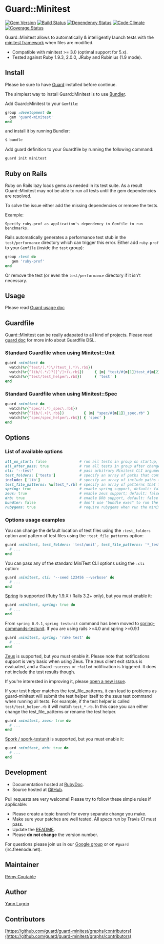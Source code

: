 # Guard::Minitest
[![Gem Version](https://badge.fury.io/rb/guard-minitest.png)](http://badge.fury.io/rb/guard-minitest) [![Build Status](https://travis-ci.org/guard/guard-minitest.png?branch=master)](https://travis-ci.org/guard/guard-minitest) [![Dependency Status](https://gemnasium.com/guard/guard-minitest.png)](https://gemnasium.com/guard/guard-minitest) [![Code Climate](https://codeclimate.com/github/guard/guard-minitest.png)](https://codeclimate.com/github/guard/guard-minitest) [![Coverage Status](https://coveralls.io/repos/guard/guard-minitest/badge.png?branch=master)](https://coveralls.io/r/guard/guard-minitest)

Guard::Minitest allows to automatically & intelligently launch tests with the
[minitest framework](https://github.com/seattlerb/minitest) when files are modified.

* Compatible with minitest >= 3.0 (optimal support for 5.x).
* Tested against Ruby 1.9.3, 2.0.0, JRuby and Rubinius (1.9 mode).

## Install

Please be sure to have [Guard](http://github.com/guard/guard) installed before continue.

The simplest way to install Guard::Minitest is to use [Bundler](http://gembundler.com/).

Add Guard::Minitest to your `Gemfile`:

```ruby
group :development do
  gem 'guard-minitest'
end
```

and install it by running Bundler:

```bash
$ bundle
```

Add guard definition to your Guardfile by running the following command:

```bash
guard init minitest
```

## Ruby on Rails

Ruby on Rails lazy loads gems as needed in its test suite.
As a result Guard::Minitest may not be able to run all tests until the gem dependencies are resolved.

To solve the issue either add the missing dependencies or remove the tests.

Example:

```
Specify ruby-prof as application's dependency in Gemfile to run benchmarks.
```

Rails automatically generates a performance test stub in the `test/performance` directory which can trigger this error.
Either add `ruby-prof` to your `Gemfile` (inside the `test` group):

```ruby
group :test do
   gem 'ruby-prof'
end
```

Or remove the test (or even the `test/performance` directory if it isn't necessary.

## Usage

Please read [Guard usage doc](http://github.com/guard/guard#readme)

## Guardfile

Guard::Minitest can be really adapated to all kind of projects.
Please read [guard doc](http://github.com/guard/guard#readme) for more info about Guardfile DSL.

### Standard Guardfile when using Minitest::Unit

```ruby
guard :minitest do
  watch(%r{^test/(.*)\/?test_(.*)\.rb$})
  watch(%r{^lib/(.*/)?([^/]+)\.rb$})     { |m| "test/#{m[1]}test_#{m[2]}.rb" }
  watch(%r{^test/test_helper\.rb$})      { 'test' }
end
```

### Standard Guardfile when using Minitest::Spec

```ruby
guard :minitest do
  watch(%r{^spec/(.*)_spec\.rb$})
  watch(%r{^lib/(.+)\.rb$})         { |m| "spec/#{m[1]}_spec.rb" }
  watch(%r{^spec/spec_helper\.rb$}) { 'spec' }
end
```

## Options

### List of available options

```ruby
all_on_start: false               # run all tests in group on startup, default: true
all_after_pass: true              # run all tests in group after changed specs pass, default: false
cli: '--test'                     # pass arbitrary Minitest CLI arguments, default: ''
test_folders: ['tests']           # specify an array of paths that contain test files, default: %w[test spec]
include: ['lib']                  # specify an array of include paths to the command that runs the tests
test_file_patterns: %w[test_*.rb] # specify an array of patterns that test files must match in order to be run, default: %w[*_test.rb test_*.rb *_spec.rb]
spring: true                      # enable spring support, default: false
zeus: true                        # enable zeus support; default: false
drb: true                         # enable DRb support, default: false
bundler: false                    # don't use "bundle exec" to run the minitest command, default: true
rubygems: true                    # require rubygems when run the minitest command (only if bundler is disabled), default: false
```

### Options usage examples

You can change the default location of test files using the `:test_folders` option and pattern of test files using the `:test_file_patterns` option:

```ruby
guard :minitest, test_folders: 'test/unit', test_file_patterns: '*_test.rb' do
  # ...
end
```

You can pass any of the standard MiniTest CLI options using the `:cli` option:

```ruby
guard :minitest, cli: '--seed 123456 --verbose' do
  # ...
end
```

[Spring](https://github.com/jonleighton/spring) is supported (Ruby 1.9.X / Rails 3.2+ only), but you must enable it:

```ruby
guard :minitest, spring: true do
  # ...
end
```

From `spring 0.9.1`, `spring testunit` command has been moved to [spring-commands-testunit](https://github.com/jonleighton/spring-commands-testunit). If you are using 
rails >=4.0 and spring >=0.9.1

```ruby
guard :minitest, spring: 'rake test' do
  # ...
end
```

[Zeus](https://github.com/burke/zeus) is supported, but you must enable it.
Please note that notifications support is very basic when using Zeus. The zeus client exit status is evaluated, and
a Guard `:success` or `:failed` notification is triggered. It does not include the test results though.

If you're interested in improving it, please
[open a new issue](https://github.com/guard/guard-minitest/issues/new).

If your test helper matches the test_file_patterns, it can lead to problems
as guard-minitest will submit the test helper itself to the zeus test
command when running all tests. For example, if the test helper is
called ``test/test_helper.rb`` it will match ``test_*.rb``. In this case you can
either change the test_file_patterns or rename the test helper.

```ruby
guard :minitest, zeus: true do
  # ...
end
```

[Spork / spork-testunit](https://github.com/sporkrb/spork-testunit) is supported, but you must enable it:

```ruby
guard :minitest, drb: true do
  # ...
end
```

## Development

* Documentation hosted at [RubyDoc](http://rubydoc.info/github/guard/guard-minitest/master/frames).
* Source hosted at [GitHub](https://github.com/guard/guard-minitest).

Pull requests are very welcome! Please try to follow these simple rules if applicable:

* Please create a topic branch for every separate change you make.
* Make sure your patches are well tested. All specs run by Travis CI must pass.
* Update the [README](https://github.com/guard/guard-minitest/blob/master/README.md).
* Please **do not change** the version number.

For questions please join us in our [Google group](http://groups.google.com/group/guard-dev) or on
`#guard` (irc.freenode.net).

## Maintainer

[Rémy Coutable](https://github.com/rymai)

## Author

[Yann Lugrin](https://github.com/yannlugrin)

## Contributors

[https://github.com/guard/guard-minitest/graphs/contributors](https://github.com/guard/guard-minitest/graphs/contributors)
